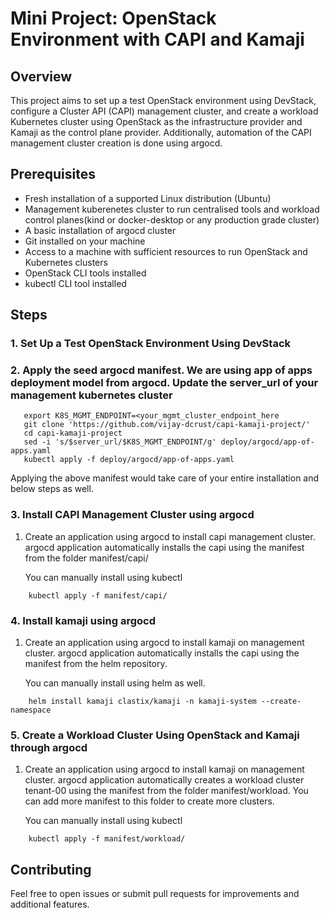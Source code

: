 # Mini Project: OpenStack Environment with CAPI and Kamaji
## Overview
This project aims to set up a test OpenStack environment using DevStack, configure a Cluster API (CAPI) management cluster, and create a workload Kubernetes cluster using OpenStack as the infrastructure provider and Kamaji as the control plane provider. Additionally, automation of the CAPI management cluster creation is done using argocd.
## Prerequisites
- Fresh installation of a supported Linux distribution (Ubuntu)
- Management kuberenetes cluster to run centralised tools and workload control planes(kind or docker-desktop or any production grade cluster)
- A basic installation of argocd cluster
- Git installed on your machine
- Access to a machine with sufficient resources to run OpenStack and Kubernetes clusters
- OpenStack CLI tools installed
- kubectl CLI tool installed 
## Steps
### 1. Set Up a Test OpenStack Environment Using DevStack
### 2. Apply the seed argocd manifest. We are using app of apps deployment model from argocd. Update the server_url of your management kubernetes cluster
```export server_url="https://kubernetes.default.svc" 
   export K8S_MGMT_ENDPOINT=<your_mgmt_cluster_endpoint_here
   git clone 'https://github.com/vijay-dcrust/capi-kamaji-project/'
   cd capi-kamaji-project
   sed -i 's/$server_url/$K8S_MGMT_ENDPOINT/g' deploy/argocd/app-of-apps.yaml
   kubectl apply -f deploy/argocd/app-of-apps.yaml
 ```
 Applying the above manifest would take care of your entire installation and below steps as well.
### 3. Install CAPI Management Cluster using argocd
1. Create an application using argocd to install capi management cluster.
   argocd application automatically installs the capi using the manifest from the folder manifest/capi/
   
   You can manually install using kubectl
```
    kubectl apply -f manifest/capi/
```    
### 4. Install kamaji using argocd  
1. Create an application using argocd to install kamaji on management cluster.
   argocd application automatically installs the capi using the manifest from the helm repository.
   
   You can manually install using helm as well.
```
    helm install kamaji clastix/kamaji -n kamaji-system --create-namespace
```
### 5. Create a Workload Cluster Using OpenStack and Kamaji through argocd
1. Create an application using argocd to install kamaji on management cluster.
   argocd application automatically creates a workload cluster tenant-00 using the manifest from the folder manifest/workload. You can add more manifest to this folder to create more clusters.
   
   You can manually install using kubectl
```
    kubectl apply -f manifest/workload/
```
## Contributing
Feel free to open issues or submit pull requests for improvements and additional features.
